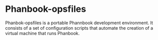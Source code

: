 # Phanbook-opsfiles

Phanbok-opsfiles is a portable Phannbook development environment. It consists of a set of configuration scripts that automate the creation of a virtual machine that runs Phanbook.